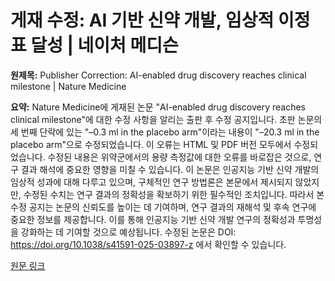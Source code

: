 # 게재 수정: AI 기반 신약 개발, 임상적 이정표 달성 | 네이처 메디슨

**원제목:** Publisher Correction: AI-enabled drug discovery reaches clinical milestone | Nature Medicine

**요약:** Nature Medicine에 게재된 논문 "AI-enabled drug discovery reaches clinical milestone"에 대한 수정 사항을 알리는 출판 후 수정 공지입니다.  초판 논문의 세 번째 단락에 있는 "–0.3 ml in the placebo arm"이라는 내용이 "–20.3 ml in the placebo arm"으로 수정되었습니다.  이 오류는 HTML 및 PDF 버전 모두에서 수정되었습니다.  수정된 내용은 위약군에서의 용량 측정값에 대한 오류를 바로잡은 것으로, 연구 결과 해석에 중요한 영향을 미칠 수 있습니다.  이 논문은 인공지능 기반 신약 개발의 임상적 성과에 대해 다루고 있으며,  구체적인 연구 방법론은 본문에서 제시되지 않았지만,  수정된 수치는 연구 결과의 정확성을 확보하기 위한 필수적인 조치입니다.  따라서 본 수정 공지는  논문의 신뢰도를 높이는 데 기여하며,  연구 결과의 재해석 및 후속 연구에 중요한 정보를 제공합니다.  이를 통해 인공지능 기반 신약 개발 연구의 정확성과 투명성을 강화하는 데 기여할 것으로 예상됩니다.  수정된 논문은  DOI: https://doi.org/10.1038/s41591-025-03897-z 에서 확인할 수 있습니다.

[원문 링크](https://www.nature.com/articles/s41591-025-03897-z)
